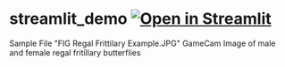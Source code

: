 # streamlit_demo [![Open in Streamlit](https://static.streamlit.io/badges/streamlit_badge_black_white.svg)](https://share.streamlit.io/BanksMA/CWS_Streamlit_Ex_RegFrit/main/streamlit_app.py)

Sample File "FIG Regal Frittilary Example.JPG" GameCam Image of male and female regal fritillary butterflies
